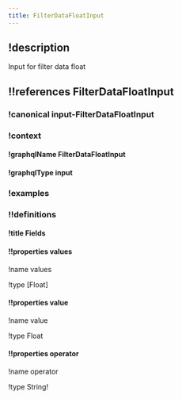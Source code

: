 ```yaml
---
title: FilterDataFloatInput
---
```

## !description

Input for filter data float

## !!references FilterDataFloatInput

### !canonical input-FilterDataFloatInput

### !context

#### !graphqlName FilterDataFloatInput

#### !graphqlType input

### !examples

### !!definitions

#### !title Fields

#### !!properties values

!name values

!type \[Float]



#### !!properties value

!name value

!type Float



#### !!properties operator

!name operator

!type String!


